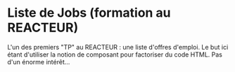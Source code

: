 # Liste de Jobs (formation au REACTEUR)

L'un des premiers "TP" au REACTEUR : une liste d'offres d'emploi. Le but ici étant d'utiliser la notion de composant pour factoriser du code HTML.
Pas d'un énorme intérêt...
